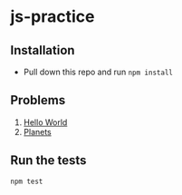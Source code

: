 # js-practice

## Installation

* Pull down this repo and run `npm install`

## Problems

1. [Hello World](problems/1-hello-world/problem.md)
2. [Planets](problems/2-planets/problem.md)

## Run the tests

`npm test`
